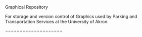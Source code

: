 Graphical Repository

For storage and version control of Graphics used by Parking and Transportation Services at the University of Akron

====================

[Football Repository]: /tree/master/Football

[Roo Express]: /tree/master/Roo%20Express

[Lot Diagrams]: /tree/master/Lot%20Diagrams

[Maps]: /tree/master/Maps

[Misc]: /tree/master/misc

